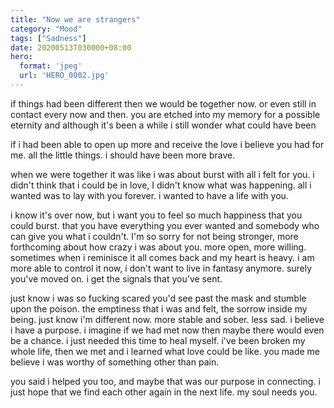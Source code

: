 ```yaml
---
title: "Now we are strangers"
category: "Mood"
tags: ["Sadness"]
date: 20200513T030000+08:00
hero:
  format: 'jpeg'
  url: 'HERO_0002.jpg'
---
```

if things had been different then we would be together now. or even still in contact every now and then. you are etched into my memory for a possible eternity and although it's been a while i still wonder what could have been

if i had been able to open up more and receive the love i believe you had for me. all the little things. i should have been more brave.

when we were together it was like i was about burst with all i felt for you. i didn't think that i could be in love, I didn't know what was happening. all i wanted was to lay with you forever. i wanted to have a life with you.

i know it's over now, but i want you to feel so much happiness that you could burst. that you have everything you ever wanted and somebody who can give you what i couldn't. I'm so sorry for not being stronger, more forthcoming about how crazy i was about you. more open, more willing. sometimes when i reminisce it all comes back and my heart is heavy. i am more able to control it now, i don't want to live in fantasy anymore. surely you've moved on. i get the signals that you've sent.

just know i was so fucking scared you'd see past the mask and stumble upon the poison. the emptiness that i was and felt, the sorrow inside my being. just know i'm different now. more stable and sober. less sad. i believe i have a purpose. i imagine if we had met now then maybe there would even be a chance. i just needed this time to heal myself. i've been broken my whole life, then we met and i learned what love could be like. you made me believe i was worthy of something other than pain.

you said i helped you too, and maybe that was our purpose in connecting. i just hope that we find each other again in the next life. my soul needs you.
